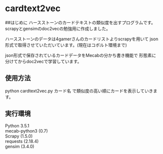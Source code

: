 # cardtext2vec
##はじめに
ハースストーンのカードテキストの類似度を出すプログラムです。　
scrapyとgensimのdoc2vecの勉強用に作成しました。

ハースストーンのデータは4gamerさんのカードリストよりscrapyを用いて
json形式で取得させていただいています。(現在はコボルト環境まで)

json形式で保存されているカードデータをMecabの分かち書き機能で
形態素に分けてからdoc2vecで学習しています。

## 使用方法
python cardtext2vec.py カード名
で類似度の高い順にカードを表示していきます。

## 実行環境  
Python 3.5.1  
mecab-python3 (0.7)  
Scrapy (1.5.0)  
requests (2.18.4)  
gensim (3.4.0)  

